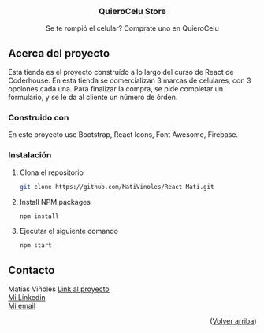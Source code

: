 <a name="readme-top"></a>

<!-- PROJECT LOGO -->
<br />
<div align="center">

  <h3 align="center">QuieroCelu Store</h3>

  <p align="center">
   Se te rompió el celular? Comprate uno en QuieroCelu
  </p>
</div>


## Acerca del proyecto

Esta tienda es el proyecto construído a lo largo del curso de React de Coderhouse. En esta tienda se comercializan 3 marcas de celulares, con 3 opciones
cada una. Para finalizar la compra, se pide completar un formulario, y se le da al cliente un número de órden.

### Construido con

En este proyecto use Bootstrap, React Icons, Font Awesome, Firebase.

### Instalación

1. Clona el repositorio
   ```sh
   git clone https://github.com/MatiVinoles/React-Mati.git
   ```
2. Install NPM packages
   ```sh
   npm install
   ```
3. Ejecutar el siguiente comando
   ```sh
   npm start
   ```

## Contacto

Matías Viñoles
<a href="https://github.com/MatiVinoles/React-Mati.git">Link al proyecto</a><br>
<a href="https://www.linkedin.com/in/matias-vi%C3%B1oles-609a3b18a/">Mi Linkedin</a><br>
<a href="vinolesmatias@gmail.com">Mi email</a>


<p align="right">(<a href="#readme-top">Volver arriba</a>)</p>
